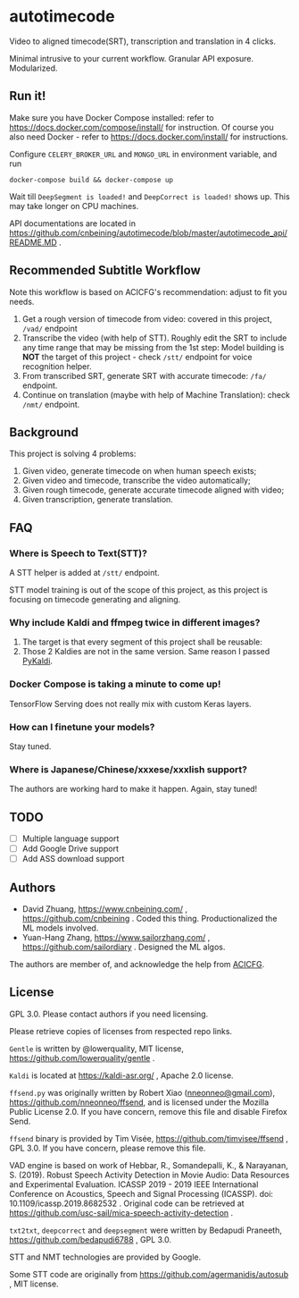 # autotimecode

Video to aligned timecode(SRT), transcription and translation in 4 clicks.

Minimal intrusive to your current workflow. Granular API exposure. Modularized. 

## Run it!

Make sure you have Docker Compose installed: refer to https://docs.docker.com/compose/install/ for instruction. Of course you also need Docker - refer to https://docs.docker.com/install/ for instructions.  

Configure `CELERY_BROKER_URL` and `MONGO_URL` in environment variable, and run

```
docker-compose build && docker-compose up
```

Wait till `DeepSegment is loaded!` and `DeepCorrect is loaded!` shows up. This may take longer on CPU machines.

API documentations are located in https://github.com/cnbeining/autotimecode/blob/master/autotimecode_api/README.MD .

## Recommended Subtitle Workflow

Note this workflow is based on ACICFG's recommendation: adjust to fit you needs.

1. Get a rough version of timecode from video: covered in this project, `/vad/` endpoint
2. Transcribe the video (with help of STT). Roughly edit the SRT to include any time range that may be missing from the 1st step: Model building is **NOT** the target of this project - check `/stt/` endpoint for voice recognition helper.
3. From transcribed SRT, generate SRT with accurate timecode: `/fa/` endpoint.
4. Continue on translation (maybe with help of Machine Translation): check `/nmt/` endpoint. 

## Background

This project is solving 4 problems:

1. Given video, generate timecode on when human speech exists;
2. Given video and timecode, transcribe the video automatically;
3. Given rough timecode, generate accurate timecode aligned with video;
4. Given transcription, generate translation.

## FAQ

### Where is Speech to Text(STT)?

A STT helper is added at `/stt/` endpoint.

STT model training is out of the scope of this project, as this project is focusing on timecode generating and aligning. 

### Why include Kaldi and ffmpeg twice in different images?

1. The target is that every segment of this project shall be reusable: 
2. Those 2 Kaldies are not in the same version. Same reason I passed [PyKaldi](https://github.com/pykaldi/pykaldi).

### Docker Compose is taking a minute to come up!

TensorFlow Serving does not really mix with custom Keras layers.

### How can I finetune your models?

Stay tuned.

### Where is Japanese/Chinese/xxxese/xxxlish support?

The authors are working hard to make it happen. Again, stay tuned!

## TODO

- [ ] Multiple language support
- [ ] Add Google Drive support
- [ ] Add ASS download support

## Authors

- David Zhuang, https://www.cnbeining.com/ , https://github.com/cnbeining . Coded this thing. Productionalized the ML models involved. 
- Yuan-Hang Zhang, https://www.sailorzhang.com/ , https://github.com/sailordiary . Designed the ML algos.

The authors are member of, and acknowledge the help from [ACICFG](https://www.chineseaci.com).

## License

GPL 3.0. Please contact authors if you need licensing. 

Please retrieve copies of licenses from respected repo links. 

`Gentle` is written by @lowerquality, MIT license, https://github.com/lowerquality/gentle .

`Kaldi` is located at https://kaldi-asr.org/ , Apache 2.0 license.

`ffsend.py` was originally written by Robert Xiao (nneonneo@gmail.com), https://github.com/nneonneo/ffsend, and is licensed under the Mozilla Public License 2.0. If you have concern, remove this file and disable Firefox Send.

`ffsend` binary is provided by Tim Visée, https://github.com/timvisee/ffsend , GPL 3.0. If you have concern, please remove this file.

VAD engine is based on work of Hebbar, R., Somandepalli, K., & Narayanan, S. (2019). Robust Speech Activity Detection in Movie Audio: Data Resources and Experimental Evaluation. ICASSP 2019 - 2019 IEEE International Conference on Acoustics, Speech and Signal Processing (ICASSP). doi: 10.1109/icassp.2019.8682532 . Original code can be retrieved at https://github.com/usc-sail/mica-speech-activity-detection .

`txt2txt`, `deepcorrect` and `deepsegment` were written by Bedapudi Praneeth, https://github.com/bedapudi6788 , GPL 3.0.

STT and NMT technologies are provided by Google.

Some STT code are originally from https://github.com/agermanidis/autosub , MIT license.
